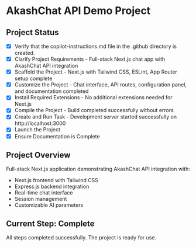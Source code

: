# AkashChat API Demo Project

## Project Status

- [x] Verify that the copilot-instructions.md file in the .github directory is created.
- [x] Clarify Project Requirements - Full-stack Next.js chat app with AkashChat API integration
- [x] Scaffold the Project - Next.js with Tailwind CSS, ESLint, App Router setup complete
- [x] Customize the Project - Chat interface, API routes, configuration panel, and documentation completed
- [x] Install Required Extensions - No additional extensions needed for Next.js
- [x] Compile the Project - Build completed successfully without errors
- [x] Create and Run Task - Development server started successfully on http://localhost:3000
- [x] Launch the Project
- [x] Ensure Documentation is Complete

## Project Overview

Full-stack Next.js application demonstrating AkashChat API integration with:

- Next.js frontend with Tailwind CSS
- Express.js backend integration
- Real-time chat interface
- Session management
- Customizable AI parameters

## Current Step: Complete

All steps completed successfully. The project is ready for use.
